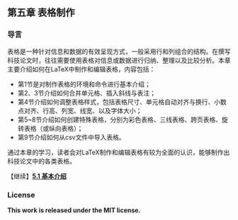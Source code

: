 ## 第五章 表格制作

### 导言

表格是一种针对信息和数据的有效呈现方式，一般采用行和列组合的结构。在撰写科技论文时，往往需要使用表格对信息或数据进行归纳、整理以及比较分析。本章主要介绍如何在LaTeX中制作和编辑表格，内容包括：

- 第1节是对制作表格的环境和命令进行基本介绍；
- 第2、3节介绍如何合并单元格、插入斜线与表注；
- 第4节介绍如何调整表格样式，包括表格尺寸、单元格自动对齐与换行、小数点对齐、行高、列宽、线宽、以及字体大小；
- 第5~8节介绍如何创建特殊表格，分别为彩色表格、三线表格、跨页表格、旋转表格（或纵向表格）；
- 第9节介绍如何从csv文件中导入表格。

通过本章的学习，读者会对LaTeX制作和编辑表格有较为全面的认识，能够制作出科技论文中的各类表格。

【继续】[**5.1 基本介绍**](https://nbviewer.jupyter.org/github/xinychen/latex-cookbook/blob/main/chapter-5/section1.ipynb)

### License

<div class="alert alert-block alert-danger">
<b>This work is released under the MIT license.</b>
</div>
